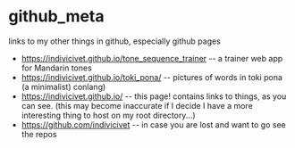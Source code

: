 # github_meta
 links to my other things in github, especially github pages

- https://indivicivet.github.io/tone_sequence_trainer -- a trainer web app for Mandarin tones
- https://indivicivet.github.io/toki_pona/ -- pictures of words in toki pona (a minimalist) conlang)
- https://indivicivet.github.io/ -- this page! contains links to things, as you can see. (this may become inaccurate if I decide I have a more interesting thing to host on my root directory...)
- https://github.com/indivicivet -- in case you are lost and want to go see the repos
